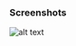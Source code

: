 ### Screenshots

![alt text](https://github.com/andreiseverin/WeaponMod-guns-backup/blob/main/wpn_UT_FlakCannon/Unreal%20Tournament%20Flak%20Cannon.png?raw=true)